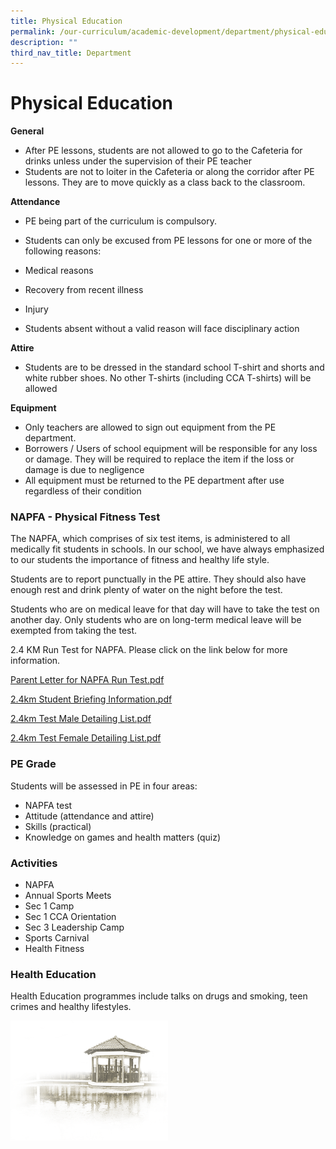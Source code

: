 ```yaml
---
title: Physical Education
permalink: /our-curriculum/academic-development/department/physical-education
description: ""
third_nav_title: Department
---
```

# **Physical Education**

**General**

*   After PE lessons, students are not allowed to go to the Cafeteria for drinks unless under the supervision of their PE teacher
*   Students are not to loiter in the Cafeteria or along the corridor after PE lessons. They are to move quickly as a class back to the classroom.


**Attendance**

*   PE being part of the curriculum is compulsory.
*   Students can only be excused from PE lessons for one or more of the following reasons:

*   Medical reasons
*   Recovery from recent illness
*   Injury
*   Students absent without a valid reason will face disciplinary action

**Attire**

*   Students are to be dressed in the standard school T-shirt and shorts and white rubber shoes. No other T-shirts (including CCA T-shirts) will be allowed

**Equipment**

*   Only teachers are allowed to sign out equipment from the PE department.
*   Borrowers / Users of school equipment will be responsible for any loss or damage. They will be required to replace the item if the loss or damage is due to negligence
*   All equipment must be returned to the PE department after use regardless of their condition

### NAPFA - Physical Fitness Test

The NAPFA, which comprises of six test items, is administered to all medically fit students in schools. In our school, we have always emphasized to our students the importance of fitness and healthy life style.  

Students are to report punctually in the PE attire. They should also have enough rest and drink plenty of water on the night before the test.

Students who are on medical leave for that day will have to take the test on another day. Only students who are on long-term medical leave will be exempted from taking the test.

2.4 KM Run Test for NAPFA. Please click on the link below for more information.

[Parent Letter for NAPFA Run Test.pdf](/files/Parent%20Letter%20for%20NAPFA%20Run%20Test.pdf)

[2.4km Student Briefing Information.pdf](/files/Student%20Briefing%20Information.pdf) 

[2.4km Test Male Detailing List.pdf](/files/Test%20Male%20Detailing%20List.pdf)

[2.4km Test Female Detailing List.pdf](/files/Test%20Female%20Detailing%20List.pdf)

### PE Grade

Students will be assessed in PE in four areas:  

*   NAPFA test
*   Attitude (attendance and attire)
*   Skills (practical)
*   Knowledge on games and health matters (quiz)

### Activities

*   NAPFA
*   Annual Sports Meets
*   Sec 1 Camp
*   Sec 1 CCA Orientation
*   Sec 3 Leadership Camp
*   Sports Carnival
*   Health Fitness

### Health Education
Health Education programmes include talks on drugs and smoking, teen crimes and healthy lifestyles.


<img src="/images/pavilion.png" 
     style="width:50%">